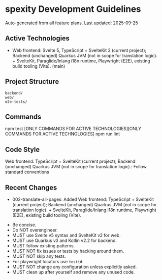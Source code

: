 # spexity Development Guidelines

Auto-generated from all feature plans. Last updated: 2025-09-25

## Active Technologies
- Web frontend: Svelte 5, TypeScript + SvelteKit 2 (current project); Backend (unchanged) Quarkus JVM (not in scope for translation logic). + SvelteKit, Paraglide/Inlang i18n runtime, Playwright (E2E), existing build tooling (Vite). (main)

## Project Structure
```
backend/
web/
e2e-tests/
```

## Commands
npm test [ONLY COMMANDS FOR ACTIVE TECHNOLOGIES][ONLY COMMANDS FOR ACTIVE TECHNOLOGIES] npm run lint

## Code Style
Web frontend: TypeScript + SvelteKit (current project); Backend (unchanged) Quarkus JVM (not in scope for translation logic).: Follow standard conventions

## Recent Changes
- 002-translate-all-pages: Added Web frontend: TypeScript + SvelteKit (current project); Backend (unchanged) Quarkus JVM (not in scope for translation logic). + SvelteKit, Paraglide/Inlang i18n runtime, Playwright (E2E), existing build tooling (Vite).

<!-- MANUAL ADDITIONS START -->
- Be concise.
- Do NOT overengineer.
- MUST use Svelte v5 syntax and SvelteKit v2 for web.
- MUST use Quarkus v3 and Kotlin v2.2 for backend.
- MUST follow existing patterns.
- MUST NOT fix issues or tests by hacking around them.
- MUST NOT skip any tests.
- For playwright locators use `testid`.
- MUST NOT change any configuration unless explicitly asked.
- MUST clean up after yourself and remove any unused code.
<!-- MANUAL ADDITIONS END -->